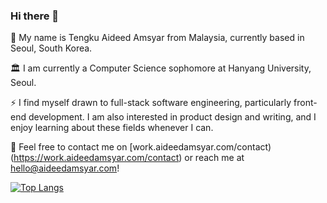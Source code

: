 ### Hi there 👋

🔭 My name is Tengku Aideed Amsyar from Malaysia, currently based in Seoul, South Korea.

🏛️ I am currently a Computer Science sophomore at Hanyang University, Seoul.

⚡ I find myself drawn to full-stack software engineering, particularly front-end development. I am also interested in product design and writing, and I enjoy learning about these fields whenever I can.

💬 Feel free to contact me on [work.aideedamsyar.com/contact)(https://work.aideedamsyar.com/contact) or reach me at [hello@aideedamsyar.com](mailto:hello@aideedamsyar.com)!

<!--
**aideedamsyar/aideedamsyar** is a ✨ _special_ ✨ repository because its `README.md` (this file) appears on your GitHub profile.

Here are some ideas to get you started:

- 🔭 I’m currently working on ...
- 🌱 I’m currently learning ...
- 👯 I’m looking to collaborate on ...
- 🤔 I’m looking for help with ...
- 💬 Ask me about ...
- 📫 How to reach me: ...
- 😄 Pronouns: ...
- ⚡ Fun fact: ...
-->
[![Top Langs](https://github-readme-stats.vercel.app/api/top-langs/?username=aideedamsyar)](https://github.com/anuraghazra/github-readme-stats)
